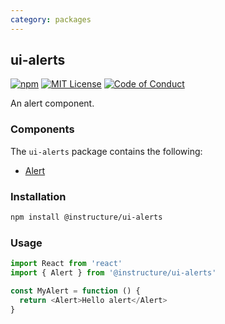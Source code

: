 ```yaml
---
category: packages
---
```


## ui-alerts

[![npm][npm]][npm-url]
[![MIT License][license-badge]][license]
[![Code of Conduct][coc-badge]][coc]

An alert component.

### Components

The `ui-alerts` package contains the following:

- [Alert](#Alert)

### Installation

```sh
npm install @instructure/ui-alerts
```

### Usage

```js
import React from 'react'
import { Alert } from '@instructure/ui-alerts'

const MyAlert = function () {
  return <Alert>Hello alert</Alert>
}
```

[npm]: https://img.shields.io/npm/v/@instructure/ui-alerts.svg
[npm-url]: https://npmjs.com/package/@instructure/ui-alerts
[license-badge]: https://img.shields.io/npm/l/instructure-ui.svg?style=flat-square
[license]: https://github.com/instructure/instructure-ui/blob/master/LICENSE.md
[coc-badge]: https://img.shields.io/badge/code%20of-conduct-ff69b4.svg?style=flat-square
[coc]: https://github.com/instructure/instructure-ui/blob/master/CODE_OF_CONDUCT.md
